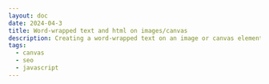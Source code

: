 ```yaml
---
layout: doc
date: 2024-04-3
title: Word-wrapped text and html on images/canvas
description: Creating a word-wrapped text on an image or canvas element with js is not as easy as it should be. Let's make it a bit more straightforward.
tags:
  - canvas
  - seo
  - javascript
---
```


<Title/>

When I was asked render some text on an image to hide the text from the search engine crawlers, I thought it would be straightforward. As usual, I was wrong.

I followed [Rik Schennink's approach](https://pqina.nl/blog/wrap-text-with-html-canvas/) 
to use SVG's `foreignObject` to render the text and then draw that SVG to an `img` or `canvas` element.

However, the resulting image does not integrate well with the rest of the design as all document styles are lost when the SVG is rendered as an `src` attribute of an `img` element. Only basic user agent styles remain since the SVG is rendered in a detached context.

Soooo I decided to make a very small (<2k) utility that allows you to render markup on an image while trying to keep the design close to other elements the location of the document where the image is then inserted.

## Demo

Most importantly, <Link href="/resources/text-to-image/index.html" target="_blank">here's a demo of the utility in action</Link>.


## Usage

> the function is asynchronous and returns a promise that resolves to an `img` element.

```js
const options = {};

//async
const img = await textToImage('Hello, World!', options);

//promise
textToImage('Hello, World!', options).then(img => {
  //do something with the img
});
```

The `text` argument contains the markup or text that you want to render. Make sure to read about the xhtml and DOM issues below if you're experiencing blank output.

### Options

| Option | Type | Default | Description |
| --- | --- | --- | --- |
| `scale` | `number` | `window.devicePixelRatio` | The internal scale of the generated image |
| `context` | `HTMLElement` | `document.body` | The context node to source styles and dimensions from |
| `style` | `string` | `null` | CSS styles to apply to the `div` that wraps the text inside the `foreignObject`. See below |
| `width` | `number` | `null` | When given, this will override the width derived from context |

Styles are inserted to the `div`-selector that matches the div inside the `foreignObject`. If you want to apply styles to elements inside that div (i.e. your markup), use [CSS Nesting](https://developer.chrome.com/docs/css-ui/css-nesting) to target those elements _OR_ use inline styles.


## The `textToImage` function

<<< @/public/resources/text-to-image/text-to-image.js

## Using with Canvas

Applying the function's output to a canvas element is straightforward:

```js
const img = await textToImage('Hello, World!')

const canvas = document.createElement('canvas')
canvas.width = img.naturalWidth
canvas.height = img.naturalHeight
canvas.style.width = img.width + 'px'
canvas.style.height = img.height + 'px'
canvas.style.imageRendering = 'pixelated'
canvas.getContext('2d').drawImage(img, 0, 0)
```

## On SEO and hiding text from crawlers

If you want to superficially hide text from crawlers, use the canvas method. The text will probably not be indexed by search engines. However, consider how you source the text - if it's part of the DOM tree, it probably will be indexed.
Also consider the accessibility implications of using this method: screen readers will not be able to read the text and the moment you provide alternative text, that alternative text will be visible to the crawlers as well.

If you use the img method, the text will most likely be indexed by search engines, since the content is part of the svg markup that is rendered as an image.

## Issues

### Fonts

> External Webfonts will not work in an SVG that is converted to an image.

Make sure that you specify a web-safe fallback.

As Rik Schennink points out, fonts must be embedded in the SVG as no other method will survive the conversion to an image. [Thomas Yip](https://vecta.io/blog/how-to-use-fonts-in-svg#:~:text=Using%20fonts%20with%20img%20tags) has a solid article that explores the issue in more detail.
  
### Line height

When no `line-height` is set or found on the `context`-node's computed style, the converted image's line height will be off. To avoid this, either set the `line-height` on the `context`-node (or any of its ascendants) or pass it in the `style` option.

### Cut-off at the bottom

As a combination of both issues above, the image may be cut off at the bottom. To avoid this, you can pass `padding-bottom` in the `style` option. The default value is `0.5%`.

You can also have your content have some spacing at the bottom to avoid the cut-off.

### XHTML and DOM

Since SVG's `foreignObject` inner `div` must use the xhtml namespace, the markup that's passed into the `foreignObject` must be valid xhtml. 

This basically means that you need to use `<br />` instead of `<br>` and `<img src="..." />` instead of `<img src="...">`.

When using html5 DOM sources for images, you must make sure that those tags are the correct format as your `innerHTML` will likely be plain html(`<br>`), even if you authored it as xhtml(`<br />`).

> If your content is not valid xhtml, the `foreignObject` will not render the content and you will see no warnings or errors in the console.

## Conclusion

The utility is a small step towards making it easier to render text on images. It's not perfect, but it's a start. I hope you find it useful. 

There are more powerful libraries ([html2canvas](https://html2canvas.hertzen.com/)) or [approaches](https://medium.com/@aditi.6ti/text-wrapping-in-canvas-using-fabricjs-aac03ed77821) out there that can do this and more, but I wanted to keep it simple and lightweight. 

Maybe I'll add more features in the future, especially to collect and inline styles from the nodes of the markup that is rendered.

<Comment/>